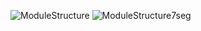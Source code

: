 ![ModuleStructure](https://user-images.githubusercontent.com/112144613/205551916-bcea6eff-6f96-4352-869d-624d6f46ac56.jpg)
![ModuleStructure7seg](https://user-images.githubusercontent.com/112144613/205551917-c44e8f07-7332-453c-bf8d-1d5128eaf666.jpg)
